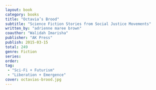 ```yaml
---
layout: book
category: books
title: "Octavia’s Brood"
subtitle: "Science Fiction Stories from Social Justice Movements"
written_by: "adrienne maree brown"
coauthor: "Walidah Imarisha"
publisher: "AK Press"
publish: 2015-03-15
total: 249
genre: Fiction
series:
order:
tag: 
 - "Sci-Fi + Futurism"
 - "Liberation + Emergence"
cover: octavias-brood.jpg
---
```



